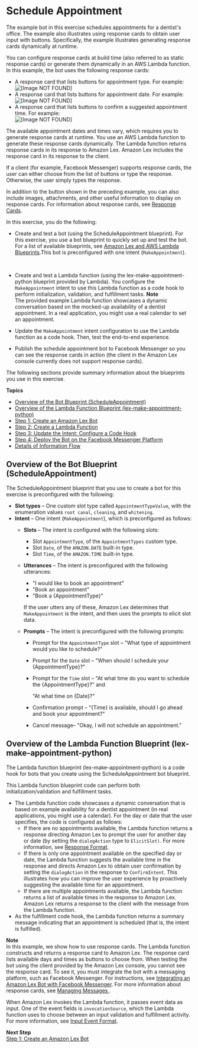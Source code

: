 # Schedule Appointment<a name="ex1-sch-appt"></a>

The example bot in this exercise schedules appointments for a dentist's office\. The example also illustrates using response cards to obtain user input with buttons\. Specifically, the example illustrates generating response cards dynamically at runtime\. 

You can configure response cards at build time \(also referred to as static response cards\) or generate them dynamically in an AWS Lambda function\. In this example, the bot uses the following response cards:
+ A response card that lists buttons for appointment type\. For example:  
![\[Image NOT FOUND\]](http://docs.aws.amazon.com/lex/latest/dg/images/respcard-10.png)
+ A response card that lists buttons for appointment date\. For example:  
![\[Image NOT FOUND\]](http://docs.aws.amazon.com/lex/latest/dg/images/respcard-20.png)
+ A response card that lists buttons to confirm a suggested appointment time\. For example:  
![\[Image NOT FOUND\]](http://docs.aws.amazon.com/lex/latest/dg/images/respcard-30.png)

The available appointment dates and times vary, which requires you to generate response cards at runtime\. You use an AWS Lambda function to generate these response cards dynamically\. The Lambda function returns response cards in its response to Amazon Lex\. Amazon Lex includes the response card in its response to the client\. 

If a client \(for example, Facebook Messenger\) supports response cards, the user can either choose from the list of buttons or type the response\. Otherwise, the user simply types the response\.

In addition to the button shown in the preceding example, you can also include images, attachments, and other useful information to display on response cards\. For information about response cards, see [Response Cards](howitworks-manage-prompts.md#msg-prompts-resp-card)\.

In this exercise, you do the following:
+ Create and test a bot \(using the ScheduleAppointment blueprint\)\. For this exercise, you use a bot blueprint to quickly set up and test the bot\. For a list of available blueprints, see [Amazon Lex and AWS Lambda Blueprints](lex-lambda-blueprints.md)\.This bot is preconfigured with one intent \(`MakeAppointment`\)\. 

   
+ Create and test a Lambda function \(using the lex\-make\-appointment\-python blueprint provided by Lambda\)\. You configure the `MakeAppointment` intent to use this Lambda function as a code hook to perform initialization, validation, and fulfillment tasks\.
**Note**  
The provided example Lambda function showcases a dynamic conversation based on the mocked\-up availability of a dentist appointment\. In a real application, you might use a real calendar to set an appointment\.
+ Update the `MakeAppointment` intent configuration to use the Lambda function as a code hook\. Then, test the end\-to\-end experience\. 
+ Publish the schedule appointment bot to Facebook Messenger so you can see the response cards in action \(the client in the Amazon Lex console currently does not support response cards\)\.

The following sections provide summary information about the blueprints you use in this exercise\.

**Topics**
+ [Overview of the Bot Blueprint \(ScheduleAppointment\)](#ex1-sch-appt-bp-summary-bot)
+ [Overview of the Lambda Function Blueprint \(lex\-make\-appointment\-python\)](#ex1-sch-appt-summary-lambda)
+ [Step 1: Create an Amazon Lex Bot](ex1-sch-appt-create-bot.md)
+ [Step 2: Create a Lambda Function](ex1-sch-appt-create-lambda-function.md)
+ [Step 3: Update the Intent: Configure a Code Hook](ex1-sch-appt-create-integrate.md)
+ [Step 4: Deploy the Bot on the Facebook Messenger Platform](ex-sch-appt-fb-integration.md)
+ [Details of Information Flow](ex1-sch-appt-info-flow-details.md)

## Overview of the Bot Blueprint \(ScheduleAppointment\)<a name="ex1-sch-appt-bp-summary-bot"></a>

The ScheduleAppointment blueprint that you use to create a bot for this exercise is preconfigured with the following:
+ **Slot types** – One custom slot type called `AppointmentTypeValue`, with the enumeration values `root canal`, `cleaning`, and `whitening`\.
+ **Intent** – One intent \(`MakeAppointment`\), which is preconfigured as follows:
  + **Slots** – The intent is configured with the following slots:
    + Slot `AppointmentType`, of the `AppointmentTypes` custom type\.
    + Slot `Date`, of the `AMAZON.DATE` built\-in type\.
    + Slot `Time`, of the `AMAZON.TIME` built\-in type\.
  + **Utterances** – The intent is preconfigured with the following utterances: 
    + "I would like to book an appointment"
    + "Book an appointment" 
    + "Book a \{AppointmentType\}"

    If the user utters any of these, Amazon Lex determines that `MakeAppointment` is the intent, and then uses the prompts to elicit slot data\.
  + **Prompts** – The intent is preconfigured with the following prompts:
    + Prompt for the `AppointmentType` slot – "What type of appointment would you like to schedule?"
    + Prompt for the `Date` slot – "When should I schedule your \{AppointmentType\}?"
    + Prompt for the `Time` slot – "At what time do you want to schedule the \{AppointmentType\}?" and 

      "At what time on \{Date\}?"
    + Confirmation prompt – "\{Time\} is available, should I go ahead and book your appointment?" 
    + Cancel message– "Okay, I will not schedule an appointment\."

## Overview of the Lambda Function Blueprint \(lex\-make\-appointment\-python\)<a name="ex1-sch-appt-summary-lambda"></a>

The Lambda function blueprint \(lex\-make\-appointment\-python\) is a code hook for bots that you create using the ScheduleAppointment bot blueprint\.

This Lambda function blueprint code can perform both initialization/validation and fulfillment tasks\. 
+ The Lambda function code showcases a dynamic conversation that is based on example availability for a dentist appointment \(in real applications, you might use a calendar\)\. For the day or date that the user specifies, the code is configured as follows:
  +  If there are no appointments available, the Lambda function returns a response directing Amazon Lex to prompt the user for another day or date \(by setting the `dialogAction` type to `ElicitSlot)`\. For more information, see [Response Format](lambda-input-response-format.md#using-lambda-response-format)\.
  + If there is only one appointment available on the specified day or date, the Lambda function suggests the available time in the response and directs Amazon Lex to obtain user confirmation by setting the `dialogAction` in the response to `ConfirmIntent`\. This illustrates how you can improve the user experience by proactively suggesting the available time for an appointment\. 
  + If there are multiple appointments available, the Lambda function returns a list of available times in the response to Amazon Lex\. Amazon Lex returns a response to the client with the message from the Lambda function\.
+ As the fulfillment code hook, the Lambda function returns a summary message indicating that an appointment is scheduled \(that is, the intent is fulfilled\)\.

**Note**  
In this example, we show how to use response cards\. The Lambda function constructs and returns a response card to Amazon Lex\. The response card lists available days and times as buttons to choose from\. When testing the bot using the client provided by the Amazon Lex console, you cannot see the response card\. To see it, you must integrate the bot with a messaging platform, such as Facebook Messenger\. For instructions, see [Integrating an Amazon Lex Bot with Facebook Messenger](fb-bot-association.md)\. For more information about response cards, see [Managing Messages ](howitworks-manage-prompts.md)\. 

When Amazon Lex invokes the Lambda function, it passes event data as input\. One of the event fields is `invocationSource`, which the Lambda function uses to choose between an input validation and fulfillment activity\. For more information, see [Input Event Format](lambda-input-response-format.md#using-lambda-input-event-format)\.

**Next Step**  
[Step 1: Create an Amazon Lex Bot ](ex1-sch-appt-create-bot.md)